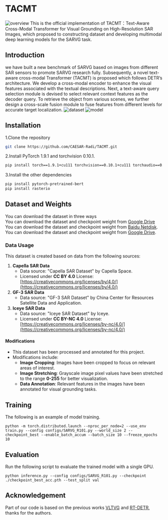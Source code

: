 # TACMT
![overview](./figures/fig1.png)
This is the official implementation of TACMT：Text-Aware Cross-Modal Transformer for Visual Grounding on High-Resolution SAR Images, which proposed to constructing dataset and developing multimodal deep learning models for the SARVG task.
## Introduction
we have built a new benchmark of SARVG based on images from different SAR sensors to promote SARVG research fully. Subsequently, a novel text-aware cross-modal Transformer (TACMT) is proposed which follows DETR’s architecture. We develop a cross-modal encoder to enhance the visual features associated with the textual descriptions. Next, a text-aware query selection module is devised to select relevant context features as the decoder query. To retrieve the object from various scenes, we further design a cross-scale fusion module to fuse features from different levels for accurate target localization.
![dataset](./figures/fig5.png)
![model](./figures/fig2.png)

## Installation
1.Clone the repository
```bash
git clone https://github.com/CAESAR-Radi/TACMT.git
```
2.Install PyTorch 1.9.1 and torchvision 0.10.1.
```bash
pip install torch==1.9.1+cu111 torchvision==0.10.1+cu111 torchaudio==0.9.1 -f https://download.pytorch.org/whl/torch_stable.html
```
3.Install the other dependencies
```bash
pip install pytorch-pretrained-bert
pip install rasterio
```
## Dataset and Weights
You can download the dataset in three ways<br>
You can download the dataset and checkpoint weight from [Google Drive](https://drive.google.com/drive/folders/1ed_tF7xJs3s721WXR1uS0Nsq94p9C9nd?usp=sharing)<br>
You can download the dataset and checkpoint weight from [Baidu Netdisk](https://pan.baidu.com/s/1rE7UMFOS4LWvfbrfT85d0Q?pwd=66y3).<br>
You can download the dataset and checkpoint weight from [Google Drive](https://drive.google.com/drive/folders/1PwjmBKQD--8Wm2Nw8N3has_O9SOlFn7J?usp=drive_link).

### Data Usage

This dataset is created based on data from the following sources:

1. **Capella SAR Data**  
   - Data source: "Capella SAR Dataset" by Capella Space.  
   - Licensed under **CC BY 4.0** License: [https://creativecommons.org/licenses/by/4.0/](https://creativecommons.org/licenses/by/4.0/)
2. **GF-3 SAR Data**  
   - Data source: "GF-3 SAR Dataset" by China Center for Resources Satellite Data and Application.  
3. **Iceye SAR Data**  
   - Data source: "Iceye SAR Dataset" by Iceye.  
   - Licensed under **CC BY-NC 4.0** License: [https://creativecommons.org/licenses/by-nc/4.0/](https://creativecommons.org/licenses/by-nc/4.0/)

#### Modifications
- This dataset has been processed and annotated for this project.  
- Modifications include:
  - **Image Cropping**: Images have been cropped to focus on relevant areas of interest.
  - **Image Stretching**: Grayscale image pixel values have been stretched to the range **0-255** for better visualization.
  - **Data Annotation**: Relevant features in the images have been annotated for visual grounding tasks.



## Training
The following is an example of model training.
```
python -m torch.distributed.launch --nproc_per_node=2 --use_env train.py --config configs/SARVG_R101.py --world_size 2 --checkpoint_best --enable_batch_accum --batch_size 10 --freeze_epochs 10
```
## Evaluation
Run the following script to evaluate the trained model with a single GPU.
```
python inference.py --config configs/SARVG_R101.py --checkpoint ./checkpoint_best_acc.pth --test_split val
```
## Acknowledgement
Part of our code is based on the previous works [VLTVG](https://github.com/yangli18/VLTVG/tree/master) and [RT-DETR](https://github.com/lyuwenyu/RT-DETR), thanks for the authors.
